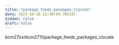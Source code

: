 ```yaml
---
title: "package_feeds_packages_clocate"
date: 2021-10-30 22:30:59.703191
hidden: false
draft: false
---
```


bcm27xx/bcm2711/package_feeds_packages_clocate

